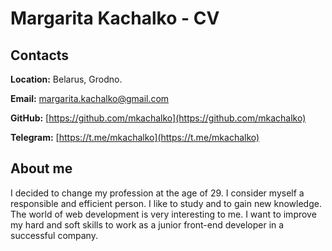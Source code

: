 # Margarita Kachalko - CV

## Contacts

**Location:** Belarus, Grodno.

**Email:** margarita.kachalko@gmail.com

**GitHub:** [https://github.com/mkachalko](https://github.com/mkachalko)

**Telegram:** [https://t.me/mkachalko](https://t.me/mkachalko)

## About me

I decided to change my profession at the age of 29. I consider myself a responsible and efficient person. I like to study and to gain new knowledge. The world of web development is very interesting to me. I want to improve my hard and soft skills to work as a junior front-end developer in a successful company.